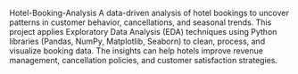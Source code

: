 Hotel-Booking-Analysis
A data-driven analysis of hotel bookings to uncover patterns in customer behavior, cancellations, and seasonal trends.
This project applies Exploratory Data Analysis (EDA) techniques using Python libraries (Pandas, NumPy, Matplotlib, Seaborn) to clean, process, and visualize booking data. The insights can help hotels improve revenue management, cancellation policies, and customer satisfaction strategies.
